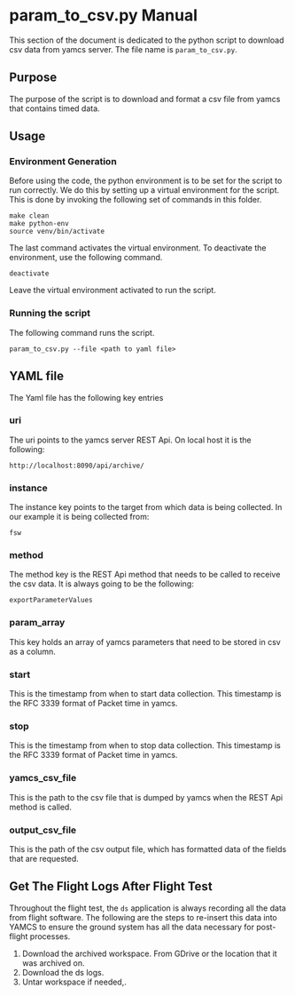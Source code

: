 # param_to_csv.py Manual
This section of the document is dedicated to the python script to download csv data from yamcs server.  The file name is `param_to_csv.py`.

## Purpose
The purpose of the script is to download and format a csv file from yamcs that contains timed data.

## Usage
### Environment Generation
Before using the code, the python environment is to be set for the script to run correctly.
We do this by setting up a virtual environment for the script.
This is done by invoking the following set of commands in this folder.

    make clean
    make python-env
    source venv/bin/activate

The last command activates the virtual environment.  To deactivate the environment, use the following command.

    deactivate

Leave the virtual environment activated to run the script.
### Running the script
The following command runs the script.

    param_to_csv.py --file <path to yaml file>

## YAML file
The Yaml file has the following key entries
### uri
The uri points to the yamcs server REST Api.  On local host it is the following:

    http://localhost:8090/api/archive/

### instance
The instance key points to the target from which data is being collected.  In our example it is being collected from:

    fsw

### method
The method key is the REST Api method that needs to be called to receive the csv data.  It is always going to be the 
following:

    exportParameterValues

### param_array
This key holds an array of yamcs parameters that need to be stored in csv as a column.

### start
This is the timestamp from when to start data collection.  This timestamp is the RFC 3339 format of Packet time in yamcs.

### stop
This is the timestamp from when to stop data collection.  This timestamp is the RFC 3339 format of Packet time in yamcs.

### yamcs_csv_file
This is the path to the csv file that is dumped by yamcs when the REST Api method is called.

### output_csv_file
This is the path of the csv output file, which has formatted data of the fields that are requested.

## Get The Flight Logs After Flight Test
Throughout the flight test, the `ds` application is always recording all the data from flight software.
The following are the steps to re-insert this data into YAMCS to ensure the ground system has all the data 
necessary for post-flight processes.


1. Download the archived workspace. From GDrive or the location that it was archived on. 
2. Download the ds logs.
3. Untar workspace if needed,.